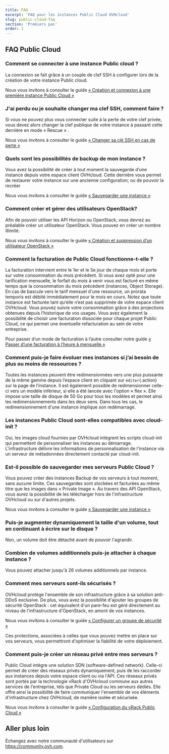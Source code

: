 ```yaml
---
title: FAQ
excerpt: 'FAQ pour les instances Public Cloud OVHcloud'
slug: public-cloud-faq
section: 'Premiers pas'
order: 1
---
```


## FAQ Public Cloud

### Comment se connecter à une instance Public cloud ?

La connexion se fait grâce à un couple de clef SSH à configurer lors de la création de votre instance Public cloud.

Nous vous invitons à consulter le guide [« Création et connexion à une première instance Public Cloud »](../premiers-pas-instance-public-cloud/)

### J'ai perdu ou je souhaite changer ma clef SSH, comment faire ?

Si vous ne pouvez plus vous connecter suite à la perte de votre clef privée, vous devez alors changer la clef publique de votre instance à passant cette dernière en mode « Rescue » .

Nous vous invitons à consulter le guide [« Changer sa clé SSH en cas de perte »](../changer-sa-cle-ssh-en-cas-de-perte/)

### Quels sont les possibilités de backup de mon instance ?

Vous avez la possibilité de créer à tout moment la sauvegarde d’une instance depuis votre espace client OVHcloud. Cette dernière vous permet de restaurer votre instance sur une ancienne configuration; ou de pouvoir la recréer 

Nous vous invitons à consulter le guide [« Sauvegarder une instance »](../sauvegarder-une-instance/)

### Comment créer et gérer des utilisateurs OpenStack?  

Afin de pouvoir utiliser les API Horizon ou OpenStack, vous devrez au préalable créer un utilisateur OpenStack. Vous pouvez en créer un nombre illimité.

Nous vous invitons à consulter le guide [« Création et suppression d’un utilisateur OpenStack »](../creation-et-suppression-dun-utilisateur-openstack/)

### Comment la facturation de Public Cloud fonctionne-t-elle ?

La facturation intervient entre le 1er et le 5e jour de chaque mois et porte sur votre consommation du mois précédent. Si vous avez opté pour une tarification mensuelle, le forfait du mois à venir vous est facturé en même temps que la consommation du mois précédent (instances, Object Storage). En cas de bascule vers le tarif mensuel d'une ressource, un prorata temporis est débité immédiatement pour le mois en cours.
Notez que toute instance est facturée tant qu’elle n’est pas supprimée de votre espace client OVHcloud.
Vous pouvez suivre votre consommation grâce à des projections obtenues depuis l’historique de vos usages. Vous avez également la possibilité de choisir une facturation dissociée pour chaque projet Public Cloud, ce qui permet une éventuelle refacturation au sein de votre entreprise.

Pour passer d’un mode de facturation à l’autre consulter notre guide [« Passer d’une facturation à l’heure à mensuelle »](../changer-type-facturation-public-cloud/)

### Comment puis-je faire évoluer mes instances si j’ai besoin de plus ou moins de ressources ?

Toutes les instances peuvent être redimensionnées vers une plus puissante de la même gamme depuis l’espace client en cliquant sur `éditer`{.action} sur la page de l’instance. Il est également possible de redimensionner celle-ci vers un modèle inférieur, si elle a été lancée avec l'option « flex ». Elle impose une taille de disque de 50 Go pour tous les modèles et permet ainsi les redimensionnements dans les deux sens.
Dans tous les cas, le redimensionnement d'une instance implique son redémarrage.

### Les instances Public Cloud sont-elles compatibles avec cloud-init ?

Oui, les images cloud fournies par OVHcloud intègrent les scripts cloud-init qui permettent de personnaliser les instances au démarrage. L'infrastructure délivre les informations de personnalisation de l'instance via un serveur de métadonnées directement contacté par cloud-init.

### Est-il possible de sauvegarder mes serveurs Public Cloud ?

Vous pouvez créer des instances Backup de vos serveurs à tout moment, sans aucune limite. Ces sauvegardes sont stockées et facturées au même titre que les images dans « Private Image ». Au travers des API OpenStack, vous aurez la possibilité de les télécharger hors de l'infrastructure OVHcloud ou sur d'autres projets.

Nous vous invitons à consulter le guide [« Sauvegarder une instance »](../sauvegarder-une-instance/)

### Puis-je augmenter dynamiquement la taille d'un volume, tout en continuant à écrire sur le disque ?

Non, un volume doit être détaché avant de pouvoir l'agrandir.

### Combien de volumes additionnels puis-je attacher à chaque instance ?

Vous pouvez attacher jusqu'à 26 volumes additionnels par instance.

### Comment mes serveurs sont-ils sécurisés ?

OVHcloud protège l'ensemble de son infrastructure grâce à sa solution anti-DDoS exclusive. De plus, vous avez la possibilité d'ajouter les groupes de sécurité OpenStack : cet équivalent d'un pare-feu est géré directement au niveau de l'infrastructure d'OpenStack, en amont de vos instances.

Nous vous invitons à consulter le guide [« Configurer un groupe de sécurité »](../configurer-un-groupe-de-securite/)

Ces protections, associées à celles que vous pouvez mettre en place sur vos serveurs, vous permettront d'optimiser la fiabilité de votre déploiement.

### Comment puis-je créer un réseau privé entre mes serveurs ?

Public Cloud intègre une solution SDN (software-defined network). Celle-ci permet de créer des réseaux privés dynamiquement, puis de les raccorder aux instances depuis votre espace client ou via l'API.
Ces réseaux privés sont portés par la technologie vRack d'OVHcloud commune aux autres services de l'entreprise, tels que Private Cloud ou les serveurs dédiés. Elle offre ainsi la possibilité de faire communiquer l'ensemble de vos éléments d'infrastructure chez OVHcloud, de manière isolée et sécurisée.

Nous vous invitons à consulter le guide [« Configuration du vRack Public Cloud »](../public-cloud-vrack/)

## Aller plus loin

Échangez avec notre communauté d'utilisateurs sur <https://community.ovh.com>.
